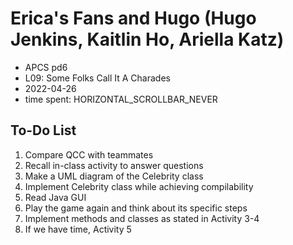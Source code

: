# Erica's Fans and Hugo (Hugo Jenkins, Kaitlin Ho, Ariella Katz)

* APCS pd6
* L09: Some Folks Call It A Charades
* 2022-04-26
* time spent: HORIZONTAL_SCROLLBAR_NEVER

## To-Do List
1. Compare QCC with teammates
2. Recall in-class activity to answer questions
3. Make a UML diagram of the Celebrity class
4. Implement Celebrity class while achieving compilability
5. Read Java GUI
6. Play the game again and think about its specific steps
7. Implement methods and classes as stated in Activity 3-4
8. If we have time, Activity 5
